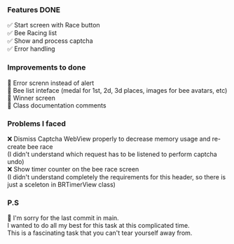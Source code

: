 ### Features DONE  

✅ Start screen with Race button  
✅ Bee Racing list  
✅ Show and process captcha  
✅ Error handling  

### Improvements to done  
🔧 Error screnn instead of alert  
🔧 Bee list inteface (medal for 1st, 2d, 3d places, images for bee avatars, etc)  
🔧 Winner screen  
🔧 Class documentation comments  

### Problems I faced  
❌ Dismiss Captcha WebView properly to decrease memory usage and re-create bee race  
(I didn't understand which request has to be listened to perform captcha undo)  
❌ Show timer counter on the bee race screen  
(I didn't understand completely the requirements for this header, so there is just a sceleton in BRTimerView class)  

### P.S
🙏 I'm sorry for the last commit in main.  
I wanted to do all my best for this task at this complicated time.  
This is a fascinating task that you can't tear yourself away from.  
